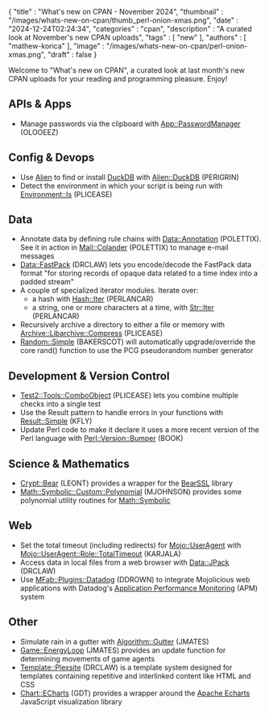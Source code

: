 {
   "title" : "What's new on CPAN - November 2024",
   "thumbnail" : "/images/whats-new-on-cpan/thumb_perl-onion-xmas.png",
   "date" : "2024-12-24T02:24:34",
   "categories" : "cpan",
   "description" : "A curated look at November's new CPAN uploads",
   "tags" : [
      "new"
   ],
   "authors" : [
      "mathew-korica"
   ],
   "image" : "/images/whats-new-on-cpan/perl-onion-xmas.png",
   "draft" : false
}


Welcome to "What's new on CPAN", a curated look at last month's new CPAN uploads for your reading and programming pleasure. Enjoy!

APIs & Apps
-----------
* Manage passwords via the clipboard with [App::PasswordManager](https://metacpan.org/pod/App::PasswordManager) (OLOOEEZ)


Config & Devops
---------------
* Use [Alien](https://metacpan.org/pod/Alien) to find or install [DuckDB](https://duckdb.org/) with [Alien::DuckDB](https://metacpan.org/pod/Alien::DuckDB) (PERIGRIN)
* Detect the environment in which your script is being run with [Environment::Is](https://metacpan.org/pod/Environment::Is) (PLICEASE)


Data
----
* Annotate data by defining rule chains with [Data::Annotation](https://metacpan.org/pod/Data::Annotation) (POLETTIX). See it in action in [Mail::Colander](https://metacpan.org/pod/Mail::Colander) (POLETTIX) to manage e-mail messages
* [Data::FastPack](https://metacpan.org/pod/Data::FastPack) (DRCLAW) lets you encode/decode the FastPack data format "for storing records of opaque data related to a time index into a padded stream"
* A couple of specialized iterator modules. Iterate over:
    * a hash with [Hash::Iter](https://metacpan.org/pod/Hash::Iter) (PERLANCAR)
    * a string, one or more characters at a time, with [Str::Iter](https://metacpan.org/pod/Str::Iter) (PERLANCAR)
* Recursively archive a directory to either a file or memory with [Archive::Libarchive::Compress](https://metacpan.org/pod/Archive::Libarchive::Compress) (PLICEASE)
* [Random::Simple](https://metacpan.org/pod/Random::Simple) (BAKERSCOT) will automatically upgrade/override the core rand() function to use the PCG pseudorandom number generator


Development & Version Control
-----------------------------
* [Test2::Tools::ComboObject](https://metacpan.org/pod/Test2::Tools::ComboObject) (PLICEASE) lets you combine multiple checks into a single test
* Use the Result pattern to handle errors in your functions with [Result::Simple](https://metacpan.org/pod/Result::Simple) (KFLY)
* Update Perl code to make it declare it uses a more recent version of the Perl language with [Perl::Version::Bumper](https://metacpan.org/pod/Perl::Version::Bumper) (BOOK)


Science & Mathematics
---------------------
* [Crypt::Bear](https://metacpan.org/pod/Crypt::Bear) (LEONT) provides a wrapper for the [BearSSL](https://bearssl.org) library
* [Math::Symbolic::Custom::Polynomial](https://metacpan.org/pod/Math::Symbolic::Custom::Polynomial) (MJOHNSON) provides some polynomial utility routines for [Math::Symbolic](https://metacpan.org/pod/Math::Symbolic)


Web
---
* Set the total timeout (including redirects) for [Mojo::UserAgent](https://metacpan.org/pod/Mojo::UserAgent) with [Mojo::UserAgent::Role::TotalTimeout](https://metacpan.org/pod/Mojo::UserAgent::Role::TotalTimeout) (KARJALA)
* Access data in local files from a web browser with [Data::JPack](https://metacpan.org/pod/Data::JPack) (DRCLAW)
* Use [MFab::Plugins::Datadog](https://metacpan.org/pod/MFab::Plugins::Datadog) (DDROWN) to integrate Mojolicious web applications with Datadog's [Application Performance Monitoring](https://www.datadoghq.com/product/apm) (APM) system


Other
-----
* Simulate rain in a gutter with [Algorithm::Gutter](https://metacpan.org/pod/Algorithm::Gutter) (JMATES)
* [Game::EnergyLoop](https://metacpan.org/pod/Game::EnergyLoop) (JMATES) provides an update function for determining movements of game agents
* [Template::Plexsite](https://metacpan.org/pod/Template::Plexsite) (DRCLAW) is a template system designed for templates containing repetitive and interlinked content like HTML and CSS
* [Chart::ECharts](https://metacpan.org/pod/Chart::ECharts) (GDT) provides a wrapper around the [Apache Echarts](https://echarts.apache.org) JavaScript visualization library

